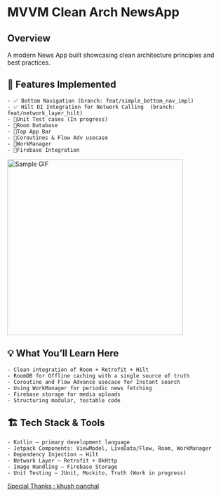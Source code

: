 # MVVM Clean Arch NewsApp

## Overview
A modern News App built showcasing clean architecture principles and best practices.

## 🚀 Features Implemented
    - ✅ Bottom Navigation (branch: feat/simple_bottom_nav_impl)
    - ✅ Hilt DI Integration for Network Calling  (branch: feat/network_layer_hilt)
    - 📌Unit Test cases (In progress)
    - 📌Room Database 
    - 📌Top App Bar 
    - 📌Coroutines & Flow Adv usecase
    - 📌WorkManager 
    - 📌Firebase Integration 

<img src="https://media4.giphy.com/media/v1.Y2lkPTc5MGI3NjExbzk3Z2dyOW9kZzYwdWk1cXY0cnR5bHlxejJjY3kxZXB4NW9xMm5yciZlcD12MV9pbnRlcm5hbF9naWZfYnlfaWQmY3Q9Zw/RywZsoVyGpHmE/giphy.gif" alt="Sample GIF" width="400" height="400">


## 💡 What You’ll Learn Here 
    - Clean integration of Room + Retrofit + Hilt   
    - RoomDB for Offline caching with a single source of truth
    - Coroutine and Flow Advance usecase for Instant search
    - Using WorkManager for periodic news fetching
    - Firebase storage for media uploads
    - Structuring modular, testable code

## 🏗️ Tech Stack & Tools
    - Kotlin – primary development language
    - Jetpack Components: ViewModel, LiveData/Flow, Room, WorkManager
    - Dependency Injection – Hilt
    - Network Layer – Retrofit + OkHttp
    - Image Handling – Firebase Storage
    - Unit Testing – JUnit, Mockito, Truth (Work in progress)



[Special Thanks : khush panchal](https://github.com/khushpanchal/NewsApp/tree/master)
 
